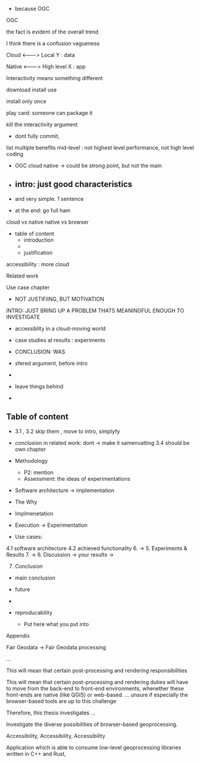 - because OGC 

OGC 

the fact is evident of the overall trend

I think there is a confusion
vagueness 

Cloud <---> Local Y : data 

Native <---> High level X : app

Interactivity means something different 

download install use 

install only once

play card: someone can package it 


kill the interactivity argument

- dont fully commit, 

list multiple benefits 
mid-level : not highest level performance, not high level coding 

- OGC cloud native -> could be strong point, but not the main

- intro: just good characteristics 
  - 

- and very simple. 1 sentence 

- at the end: go full ham

cloud vs native 
native vs browser

 

- table of content 
  - introduction
  - 
  - justification 


accessibility : more cloud 

Related work

Use case chapter 
- NOT JUSTIFIING, BUT MOTIVATION 

INTRO: JUST BRING UP A PROBLEM THATS MEANINGFUL ENOUGH TO INVESTIGATE 
- accessiblity in a cloud-moving world 
- case studies at results : experiments 

- CONCLUSION: WAS 


- sfered argument, before intro
- 

- leave things behind 
- 

Table of content 
- 
- 3.1 , 3.2 skip them , move to intro, simplyfy
- conclusion in related work: dont -> make it samenvatting 
3.4 should be own chapter 
- Methodology
  - P2: mention 
  - Assessment: the ideas of experimentations 
- Software architecture -> implementation
- The Why

- Implmenetation 
- Execution -> Experimentation
- Use cases: 

4.1 software architecture 
4.2 achieved functionality 
6. -> 5. Experiments & Results 
7. -> 6. Discussion -> your results 
   -> 

7. Conclusion 
 - main conclusion 
 - future 
 - 

- reproducability 
  - Put here what you put into 


Appendix 



Fair Geodata -> Fair Geodata processing


...

This will mean that certain post-processing and rendering responsibilities 

This will mean that certain post-processing and rendering duties will have to move from the back-end to front-end environments, 
whenether these front-ends are native (like QGIS) or web-based. 
...
unsure if especially the browser-based tools are up to this challenge 

Therefore, this thesis investigates ...


Investigate the diverse possibilities of browser-based geoprocessing. 

Accessibility, Accessibility, Accessibility

Application which is able to consume low-level geoprocessing libraries written in C++ and Rust, 

